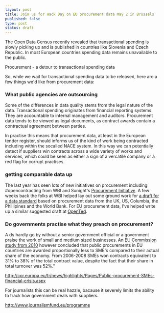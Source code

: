 ```yaml
---
layout: post
title: Join us for Hack Day on EU procurement data May 2 in Brussels
published: false
type: post
status: draft
---
```


The Open Data Census recently revealed that transactional spending is slowly picking up and is published in countries like Slovenia and Czech Republic. In most European countries spending data remains unavailable to the public.

Procurement - a detour to transactional spending data

So, while we wait for transactional spending data to be released, here are a few things we'd like from procurement data:

### What public agencies are outsourcing

Some of the differences in data quality stems from the legal nature of the data. Transactional spending originates from financial reporting systems. They are accountable to internal management and auditors. Procurement data tends to be viewed as legal documents, as contract awards contain a contractual agreement between parties. 

In practise this means that procurement data, at least in the European tender register, should informs us of the kind of work being contracted including within the socalled NACE system. In this way we can potentially detect if suppliers win contracts across a wide variety of works and services, which could be seen as either a sign of a vercatile company or a red flag for corrupt practises. 

### getting comparable data up
The last year has seen lots of new initiatives on procurement including #opencontracting from WBI and Sunight's [Procurement Initiative](http://sunlightfoundation.com/blog/2013/03/11/announcing-a-new-procurement-initiative/). A few weeks back the folks at WBI helped lay out some ground work for [a draft for a data standard](https://github.com/birdsarah/oc-datamerge-spike/tree/master/draft-standard) based on procurement data from the UK, US, Columbia, the Phillipines and the World Bank. For EU procurement data, I've helped write up a similar suggested draft at [OpenTed](http://opented.org/getthedata/data-standards-in-procurement/). 

### Do governments practise what they preach on procurement?
A dy hardly go by without a senior government official or a government praise the work of small and medium sized businesses. An [EU Commission study from 2010](http://ec.europa.eu/enterprise/policies/sme/business-environment/files/smes_access_to_public_procurement_final_report_2010_en.pdf) however concluded that public procurements in EU countries are awarded proportionally less to SME's compared to their actual share of the economy. From 2006-2008 SMEs won contracts  equivalent to 31% to 38% of the total contract value, despite the fact that their share in total turnover was 52%."

http://cor.europa.eu/fr/news/highlights/Pages/Public-procurement-SMEs-financial-crisis.aspx

For journalists this can be real hazzle, bacause it severely limits the ability to track how government deals with suppliers.  

http://www.journalismfund.eu/programme
